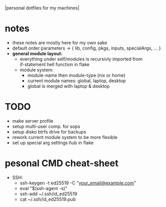 |personal dotfiles for my machines|

# **notes**

- these notes are mostly here for my own sake
- default order parameters -> { lib, config, pkgs, inputs, specialArgs, ... }
- **general module layout:**
  - everything under self/modules is recursivly imported from  
    if-statement hell function in flake
  - module system:
    - module-name then module-type (nix or home)
    - current module names: global, laptop, desktop
    - global is merged with laptop & desktop

# **TODO**

- make server profile
- setup multi-user comp. for sops
- setup disko btrfs drive for backups
- rework current module system to be more flexible
- set up special arg settings hub in flake

# **pesonal CMD cheat-sheet**
- SSH:
  - ssh-keygen -t ed25519 -C "your_email@example.com"
  - eval "$(ssh-agent -s)"
  - ssh-add ~/.ssh/id_ed25519
  - cat ~/.ssh/id_ed25519.pub
